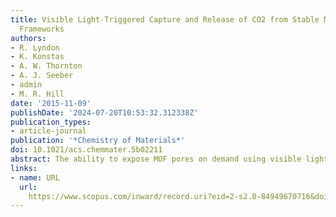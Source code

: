 ```yaml
---
title: Visible Light-Triggered Capture and Release of CO2 from Stable Metal Organic
  Frameworks
authors:
- R. Lyndon
- K. Konstas
- A. W. Thornton
- A. J. Seeber
- admin
- M. R. Hill
date: '2015-11-09'
publishDate: '2024-07-20T10:53:32.312338Z'
publication_types:
- article-journal
publication: '*Chemistry of Materials*'
doi: 10.1021/acs.chemmater.5b02211
abstract: The ability to expose MOF pores on demand using visible light has been demonstrated and exploited for the capture and release of carbon dioxide. Coating of Mg-MOF-74 or MIL-53(Al) with methyl red dye afforded composite materials that became able to adsorb carbon dioxide after exposure to visible light. The Mg-MOF-74 series can be tailored to an 84% uptake change upon irradiation, which is an attractive low-energy alternative for CO2 capture, where the reliance on coal-based power for materials generation is reduced. Kinetic and temperature dependent studies highlighted the mechanism behind this new effect in MOFs, which varied according to the structural rigidity of the framework.
links:
- name: URL
  url: 
    https://www.scopus.com/inward/record.uri?eid=2-s2.0-84949670716&doi=10.1021%2facs.chemmater.5b02211&partnerID=40&md5=52d2fd690a2f618b4d249ce473529342
---
```

